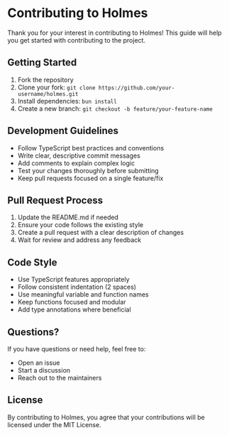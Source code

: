 # Contributing to Holmes

Thank you for your interest in contributing to Holmes! This guide will help you get started with contributing to the project.

## Getting Started

1. Fork the repository
2. Clone your fork: `git clone https://github.com/your-username/holmes.git`
3. Install dependencies: `bun install`
4. Create a new branch: `git checkout -b feature/your-feature-name`

## Development Guidelines

- Follow TypeScript best practices and conventions
- Write clear, descriptive commit messages
- Add comments to explain complex logic
- Test your changes thoroughly before submitting
- Keep pull requests focused on a single feature/fix

## Pull Request Process

1. Update the README.md if needed
2. Ensure your code follows the existing style
3. Create a pull request with a clear description of changes
4. Wait for review and address any feedback

## Code Style

- Use TypeScript features appropriately
- Follow consistent indentation (2 spaces)
- Use meaningful variable and function names
- Keep functions focused and modular
- Add type annotations where beneficial

## Questions?

If you have questions or need help, feel free to:
- Open an issue
- Start a discussion
- Reach out to the maintainers

## License

By contributing to Holmes, you agree that your contributions will be licensed under the MIT License.
